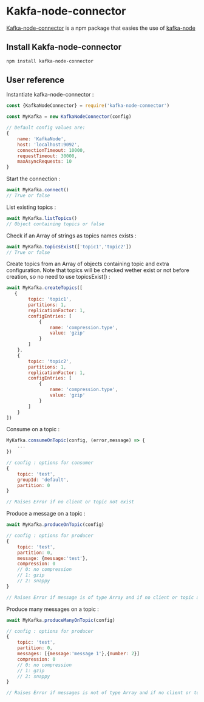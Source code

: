 Kakfa-node-connector
====================

[Kafka-node-connector](https://www.npmjs.com/package/kafka-node-connector) is a npm package that easies the use of [kafka-node](https://www.npmjs.com/package/kafka-node)

## Install Kakfa-node-connector
```bash
npm install kafka-node-connector
```

## User reference

Instantiate kafka-node-connector :

```javascript
const {KafkaNodeConnector} = require('kafka-node-connector')

const MyKafka = new KafkaNodeConnector(config)

// Default config values are:
{
    name: 'KafkaNode',
    host: 'localhost:9092',
    connectionTimeout: 10000,
    requestTimeout: 30000,
    maxAsyncRequests: 10
}
```

Start the connection :
```javascript
await MyKafka.connect()
// True or false
```

List existing topics :
```javascript
await MyKafka.listTopics()
// Object containing topics or false
```

Check if an Array of strings as topics names exists :
```javascript
await MyKafka.topicsExist(['topic1','topic2'])
// True or false
```

Create topics from an Array of objects containing topic and extra configuration.
Note that topics will be checked wether exist or not before creation, so no need to use topicsExist() :
```javascript
await MyKafka.createTopics([
   {
        topic: 'topic1',
        partitions: 1,
        replicationFactor: 1,
        configEntries: [
            {
                name: 'compression.type',
                value: 'gzip'
            }
        ]
    },
    {
        topic: 'topic2',
        partitions: 1,
        replicationFactor: 1,
        configEntries: [
            {
                name: 'compression.type',
                value: 'gzip'
            }
        ]
    }
])
```

Consume on a topic :
```javascript
MyKafka.consumeOnTopic(config, (error,message) => {
    ...
})

// config : options for consumer
{
    topic: 'test',
    groupId: 'default',
    partition: 0
}

// Raises Error if no client or topic not exist
```

Produce a message on a topic :
```javascript
await MyKafka.produceOnTopic(config)

// config : options for producer
{
    topic: 'test',
    partition: 0,
    message: {message:'test'},
    compression: 0
    // 0: no compression
    // 1: gzip
    // 2: snappy
}

// Raises Error if message is of type Array and if no client or topic aviable
```

Produce many messages on a topic :
```javascript
await MyKafka.produceManyOnTopic(config)

// config : options for producer
{
    topic: 'test',
    partition: 0,
    messages: [{message:'message 1'},{number: 2}]
    compression: 0
    // 0: no compression
    // 1: gzip
    // 2: snappy
}

// Raises Error if messages is not of type Array and if no client or topic aviable
```
